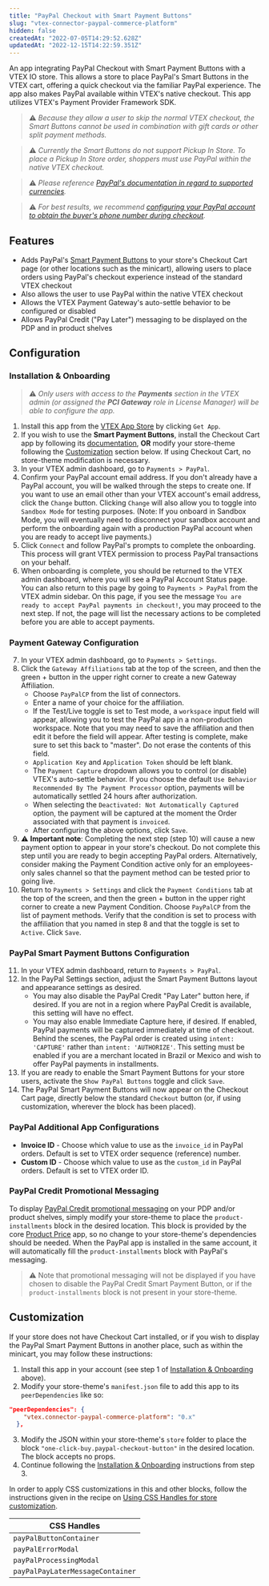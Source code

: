 ```yaml
---
title: "PayPal Checkout with Smart Payment Buttons"
slug: "vtex-connector-paypal-commerce-platform"
hidden: false
createdAt: "2022-07-05T14:29:52.628Z"
updatedAt: "2022-12-15T14:22:59.351Z"
---
```


An app integrating PayPal Checkout with Smart Payment Buttons with a VTEX IO store. This allows a store to place PayPal's Smart Buttons in the VTEX cart, offering a quick checkout via the familiar PayPal experience. The app also makes PayPal available within VTEX's native checkout. This app utilizes VTEX's Payment Provider Framework SDK.

> ⚠️ _Because they allow a user to skip the normal VTEX checkout, the Smart Buttons cannot be used in combination with gift cards or other split payment methods._

> ⚠️ _Currently the Smart Buttons do not support Pickup In Store. To place a Pickup In Store order, shoppers must use PayPal within the native VTEX checkout._

> ⚠️ _Please reference [PayPal's documentation in regard to supported currencies](https://developer.paypal.com/reference/currency-codes/)._

> ⚠️ _For best results, we recommend [configuring your PayPal account to obtain the buyer's phone number during checkout](https://developer.paypal.com/api/nvp-soap/paypal-payments-standard/admin/checkout-settings/#get-contact-telephone-numbers)._

## Features

- Adds PayPal's [Smart Payment Buttons](https://developer.paypal.com/docs/checkout/) to your store's Checkout Cart page (or other locations such as the minicart), allowing users to place orders using PayPal's checkout experience instead of the standard VTEX checkout
- Also allows the user to use PayPal within the native VTEX checkout
- Allows the VTEX Payment Gateway's auto-settle behavior to be configured or disabled
- Allows PayPal Credit ("Pay Later") messaging to be displayed on the PDP and in product shelves

## Configuration

### Installation & Onboarding

> ⚠️ _Only users with access to the **Payments** section in the VTEX admin (or assigned the **PCI Gateway** role in License Manager) will be able to configure the app._

1. Install this app from the [VTEX App Store](https://apps.vtex.com/vtex-connector-paypal-commerce-platform/p) by clicking `Get App`.
2. If you wish to use the **Smart Payment Buttons**, install the Checkout Cart app by following its [documentation](https://vtex.io/docs/app/vtex.checkout-cart), **OR** modify your store-theme following the [Customization](#customization) section below. If using Checkout Cart, no store-theme modification is necessary.
3. In your VTEX admin dashboard, go to `Payments > PayPal`.
4. Confirm your PayPal account email address. If you don't already have a PayPal account, you will be walked through the steps to create one. If you want to use an email other than your VTEX account's email address, click the `Change` button. Clicking `Change` will also allow you to toggle into `Sandbox Mode` for testing purposes. (Note: If you onboard in Sandbox Mode, you will eventually need to disconnect your sandbox account and perform the onboarding again with a production PayPal account when you are ready to accept live payments.)
5. Click `Connect` and follow PayPal's prompts to complete the onboarding. This process will grant VTEX permission to process PayPal transactions on your behalf.
6. When onboarding is complete, you should be returned to the VTEX admin dashboard, where you will see a PayPal Account Status page. You can also return to this page by going to `Payments > PayPal` from the VTEX admin sidebar. On this page, if you see the message `You are ready to accept PayPal payments in checkout!`, you may proceed to the next step. If not, the page will list the necessary actions to be completed before you are able to accept payments.

### Payment Gateway Configuration

7. In your VTEX admin dashboard, go to `Payments > Settings`.
8. Click the `Gateway Affiliations` tab at the top of the screen, and then the green + button in the upper right corner to create a new Gateway Affiliation.
   - Choose `PayPalCP` from the list of connectors.
   - Enter a name of your choice for the affiliation.
   - If the Test/Live toggle is set to Test mode, a `workspace` input field will appear, allowing you to test the PayPal app in a non-production workspace. Note that you may need to save the affiliation and then edit it before the field will appear. After testing is complete, make sure to set this back to "master". Do not erase the contents of this field.
   - `Application Key` and `Application Token` should be left blank.
   - The `Payment Capture` dropdown allows you to control (or disable) VTEX's auto-settle behavior. If you choose the default `Use Behavior Recommended By The Payment Processor` option, payments will be automatically settled 24 hours after authorization.
   - When selecting the `Deactivated: Not Automatically Captured` option, the payment will be captured at the moment the Order associated with that payment is `invoiced`.
   - After configuring the above options, click `Save`.
9. ⚠️ **Important note**: Completing the next step (step 10) will cause a new payment option to appear in your store's checkout. Do not complete this step until you are ready to begin accepting PayPal orders. Alternatively, consider making the Payment Condition active only for an employees-only sales channel so that the payment method can be tested prior to going live.
10. Return to `Payments > Settings` and click the `Payment Conditions` tab at the top of the screen, and then the green + button in the upper right corner to create a new Payment Condition. Choose `PayPalCP` from the list of payment methods. Verify that the condition is set to process with the affiliation that you named in step 8 and that the toggle is set to `Active`. Click `Save`.

### PayPal Smart Payment Buttons Configuration

11. In your VTEX admin dashboard, return to `Payments > PayPal`.
12. In the PayPal Settings section, adjust the Smart Payment Buttons layout and appearance settings as desired.
    - You may also disable the PayPal Credit "Pay Later" button here, if desired. If you are not in a region where PayPal Credit is available, this setting will have no effect.
    - You may also enable Immediate Capture here, if desired. If enabled, PayPal payments will be captured immediately at time of checkout. Behind the scenes, the PayPal order is created using `intent: 'CAPTURE'` rather than `intent: 'AUTHORIZE'`. This setting must be enabled if you are a merchant located in Brazil or Mexico and wish to offer PayPal payments in installments.
13. If you are ready to enable the Smart Payment Buttons for your store users, activate the `Show PayPal Buttons` toggle and click `Save`.
14. The PayPal Smart Payment Buttons will now appear on the Checkout Cart page, directly below the standard `Checkout` button (or, if using customization, wherever the block has been placed).

### PayPal Additional App Configurations

- **Invoice ID** - Choose which value to use as the `invoice_id` in PayPal orders. Default is set to VTEX order sequence (reference) number.
- **Custom ID** - Choose which value to use as the `custom_id` in PayPal orders. Default is set to VTEX order ID.

### PayPal Credit Promotional Messaging

To display [PayPal Credit promotional messaging](https://www.paypal.com/merchantapps/appcenter/accelerategrowth/paylatermessaging?locale.x=en_US) on your PDP and/or product shelves, simply modify your store-theme to place the `product-installments` block in the desired location. This block is provided by the core [Product Price](https://vtex.io/docs/app/vtex.product-price) app, so no change to your store-theme's dependencies should be needed. When the PayPal app is installed in the same account, it will automatically fill the `product-installments` block with PayPal's messaging.

> ⚠️ Note that promotional messaging will not be displayed if you have chosen to disable the PayPal Credit Smart Payment Button, or if the `product-installments` block is not present in your store-theme.

## Customization

If your store does not have Checkout Cart installed, or if you wish to display the PayPal Smart Payment Buttons in another place, such as within the minicart, you may follow these instructions:

1. Install this app in your account (see step 1 of [Installation & Onboarding](#configuration) above).
2. Modify your store-theme's `manifest.json` file to add this app to its `peerDependencies` like so:

```json
"peerDependencies": {
    "vtex.connector-paypal-commerce-platform": "0.x"
  },
```

3. Modify the JSON within your store-theme's `store` folder to place the block `"one-click-buy.paypal-checkout-button"` in the desired location. The block accepts no props.
4. Continue following the [Installation & Onboarding](#configuration) instructions from step 3.

In order to apply CSS customizations in this and other blocks, follow the instructions given in the recipe on [Using CSS Handles for store customization](https://vtex.io/docs/recipes/style/using-css-handles-for-store-customization).

| CSS Handles                      |
| -------------------------------- |
| `payPalButtonContainer`          |
| `payPalErrorModal`               |
| `payPalProcessingModal`          |
| `payPalPayLaterMessageContainer` |

